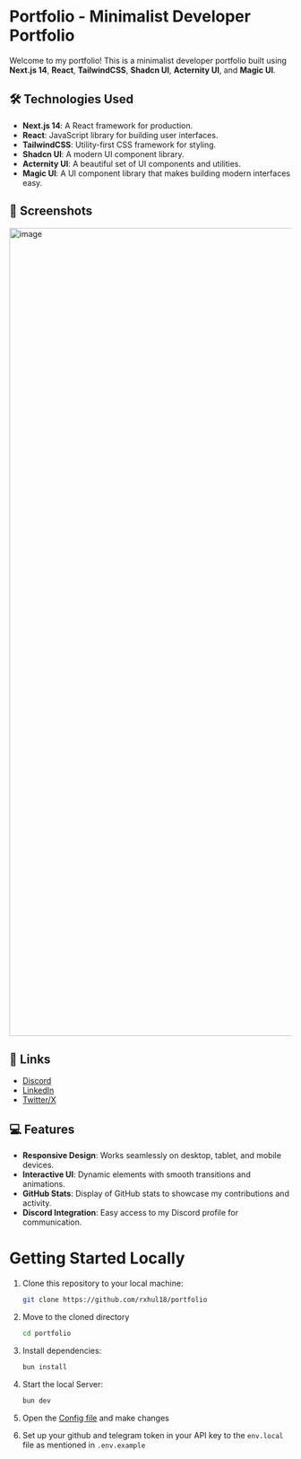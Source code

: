 # Portfolio - Minimalist Developer Portfolio

Welcome to my portfolio! This is a minimalist developer portfolio built using **Next.js 14**, **React**, **TailwindCSS**, **Shadcn UI**, **Acternity UI**, and **Magic UI**.

## 🛠️ Technologies Used

- **Next.js 14**: A React framework for production.
- **React**: JavaScript library for building user interfaces.
- **TailwindCSS**: Utility-first CSS framework for styling.
- **Shadcn UI**: A modern UI component library.
- **Acternity UI**: A beautiful set of UI components and utilities.
- **Magic UI**: A UI component library that makes building modern interfaces easy.

## 📸 Screenshots

<img width="1440" alt="image" src="https://github.com/user-attachments/assets/c0ad8b8b-6d47-4a99-80ba-d5c09b9da01e" />

## 🔗 Links

- [Discord](https://discord.com/users/1186974166906306622)
- [LinkedIn](https://www.linkedin.com/in/rxhul18)
- [Twitter/X](https://x.com/mindpuzzledev)

## 💻 Features

- **Responsive Design**: Works seamlessly on desktop, tablet, and mobile devices.
- **Interactive UI**: Dynamic elements with smooth transitions and animations.
- **GitHub Stats**: Display of GitHub stats to showcase my contributions and activity.
- **Discord Integration**: Easy access to my Discord profile for communication.

# Getting Started Locally

1. Clone this repository to your local machine:

   ```bash
   git clone https://github.com/rxhul18/portfolio
   ```

2. Move to the cloned directory

   ```bash
   cd portfolio
   ```

3. Install dependencies:

   ```bash
   bun install
   ```

4. Start the local Server:

   ```bash
   bun dev
   ```

5. Open the [Config file](./src/data/config/site.config.tsx) and make changes

6. Set up your github and telegram token in your API key to the `env.local` file as mentioned in `.env.example`
